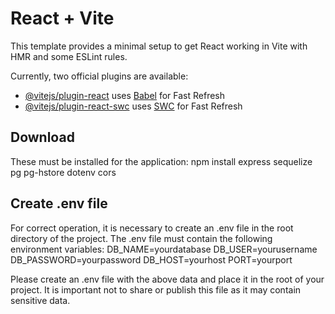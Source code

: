 # React + Vite

This template provides a minimal setup to get React working in Vite with HMR and some ESLint rules.

Currently, two official plugins are available:

- [@vitejs/plugin-react](https://github.com/vitejs/vite-plugin-react/blob/main/packages/plugin-react/README.md) uses [Babel](https://babeljs.io/) for Fast Refresh
- [@vitejs/plugin-react-swc](https://github.com/vitejs/vite-plugin-react-swc) uses [SWC](https://swc.rs/) for Fast Refresh

## Download 

These must be installed for the application:
npm install express sequelize pg pg-hstore dotenv cors

## Create .env file

For correct operation, it is necessary to create an .env file in the root directory of the project. The .env file must contain the following environment variables:
DB_NAME=yourdatabase
DB_USER=yourusername
DB_PASSWORD=yourpassword
DB_HOST=yourhost
PORT=yourport

Please create an .env file with the above data and place it in the root of your project. It is important not to share or publish this file as it may contain sensitive data.
